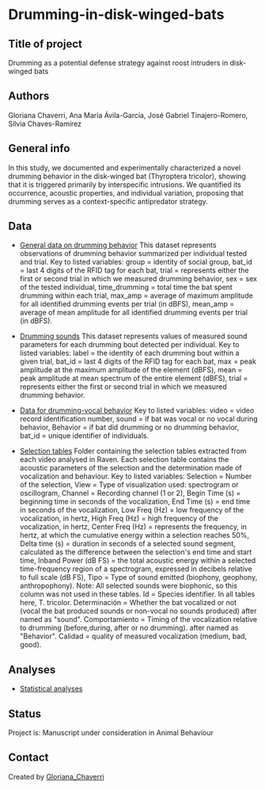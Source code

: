 # Drumming-in-disk-winged-bats

## Title of project
Drumming as a potential defense strategy against roost intruders in disk-winged bats

## Authors
Gloriana Chaverri, Ana María Ávila-García, José Gabriel Tinajero-Romero, Silvia Chaves-Ramírez

## General info
In this study, we documented and experimentally characterized a novel drumming behavior in the disk-winged bat (Thyroptera tricolor), showing that it is triggered primarily by interspecific intrusions. We quantified its occurrence, acoustic properties, and individual variation, proposing that drumming serves as a context-specific antipredator strategy. 

## Data
* [General data on drumming behavior](https://github.com/morceglo/drumming/blob/main/data.xlsx)
This dataset represents observations of drumming behavior summarized per individual tested and trial. Key to listed variables: group = identity of social group, bat_id = last 4 digits of the RFID tag for each bat, trial = represents either the first or second trial in which we measured drumming behavior, sex = sex of the tested individual, time_drumming = total time the bat spent drumming within each trial, max_amp = average of maximum amplitude for all identified drumming events per trial (in dBFS), mean_amp = average of mean amplitude for all identified drumming events per trial (in dBFS).

* [Drumming sounds](https://github.com/morceglo/drumming/blob/main/drumming_sounds.xlsx)
This dataset represents values of measured sound parameters for each drumming bout detected per individual. Key to listed variables: label = the identity of each drumming bout within a given trial, bat_id = last 4 digits of the RFID tag for each bat, max = peak amplitude at the maximum amplitude of the element (dBFS), mean = peak amplitude at mean spectrum of the entire element (dBFS), trial = represents either the first or second trial in which we measured drumming behavior.

* [Data for drumming-vocal behavior](https://github.com/morceglo/drumming/blob/main/seltab_expe.txt)
Key to listed variables: video = video record identification number, sound = if bat was vocal or no vocal during behavior, Behavior = if bat did drumming or no drumming behavior, bat_id = unique identifier of individuals.

* [Selection tables](https://github.com/morceglo/territoriality-in-disc-winged-bats/blob/main/leaves_inHR.csv)
Folder containing the selection tables extracted from each video analysed in Raven. Each selection table contains the acoustic parameters of the selection and the determination made of vocalization and behaviour. Key to listed variables: Selection = Number of the selection, View = Type of visualization used: spectrogram or oscillogram, Channel = Recording channel (1 or 2), Begin Time (s) = beginning time in seconds of the vocalization, End Time (s) = end time in seconds of the vocalization, Low Freq (Hz) = low frequency of the vocalization, in hertz, High Freq (Hz) = high frequency of the vocalization, in hertz, Center Freq (Hz) = represents the frequency, in hertz, at which the cumulative energy within a selection reaches 50%, Delta time (s) = duration in seconds of a selected sound segment, calculated as the difference between the selection's end time and start time, Inband Power (dB FS) = the total acoustic energy within a selected time-frequency region of a spectrogram, expressed in decibels relative to full scale (dB FS), Tipo = Type of sound emitted (biophony, geophony, anthropophony). Note: All selected sounds were biophonic, so this column was not used in these tables. Id = Species identifier. In all tables here, T. tricolor. Determinación = Whether the bat vocalized or not (vocal the bat produced sounds or non-vocal no sounds produced) after named as "sound". Comportamiento = Timing of the vocalization relative to drumming (before,during, after or no drumming). after named as "Behavior". Calidad = quality of measured vocalization (medium, bad, good).

## Analyses

* [Statistical analyses](https://github.com/morceglo/drumming/blob/main/Drumming_analyses.R)
  

## Status
Project is: Manuscript under consideration in Animal Behaviour

## Contact
Created by [Gloriana_Chaverri](batcr.com/)
